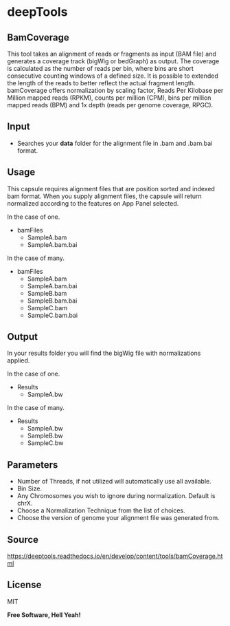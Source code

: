 # deepTools  
##  BamCoverage

This tool takes an alignment of reads or fragments as input (BAM file) and generates a coverage track (bigWig or bedGraph) as output. The coverage is calculated as the number of reads per bin, where bins are short consecutive counting windows of a defined size. It is possible to extended the length of the reads to better reflect the actual fragment length. bamCoverage offers normalization by scaling factor, Reads Per Kilobase per Million mapped reads (RPKM), counts per million (CPM), bins per million mapped reads (BPM) and 1x depth (reads per genome coverage, RPGC). 

## Input

- Searches your **data** folder for the alignment file in .bam and .bam.bai format. 

## Usage

This capsule requires alignment files that are position sorted and indexed bam format. When you supply alignment files, the capsule will return normalized according to the features on App Panel selected.

In the case of one. 
 - bamFiles
   - SampleA.bam
   - SampleA.bam.bai

In the case of many.
 - bamFiles
   - SampleA.bam
   - SampleA.bam.bai
   - SampleB.bam
   - SampleB.bam.bai
   - SampleC.bam
   - SampleC.bam.bai

## Output

In your results folder you will find the bigWig file with normalizations applied.

In the case of one.

   - Results 
      - SampleA.bw

In the case of many.

   - Results 
      - SampleA.bw
      - SampleB.bw
      - SampleC.bw

      
## Parameters

- Number of Threads, if not utilized will automatically use all available.
- Bin Size.
- Any Chromosomes you wish to ignore during normalization. Default is chrX.
- Choose a Normalization Technique from the list of choices.
- Choose the version of genome your alignment file was generated from.

## Source

https://deeptools.readthedocs.io/en/develop/content/tools/bamCoverage.html

## License

MIT

**Free Software, Hell Yeah!**

[//]: # (These are reference links used in the body of this note and get stripped out when the markdown processor does its job. There is no need to format nicely because it shouldn't be seen. Thanks SO - http://stackoverflow.com/questions/4823468/store-comments-in-markdown-syntax)

   [dill]: <https://github.com/joemccann/dillinger>
   [git-repo-url]: <https://github.com/joemccann/dillinger.git>
   [john gruber]: <http://daringfireball.net>
   [df1]: <http://daringfireball.net/projects/markdown/>
   [markdown-it]: <https://github.com/markdown-it/markdown-it>
   [Ace Editor]: <http://ace.ajax.org>
   [node.js]: <http://nodejs.org>
   [Twitter Bootstrap]: <http://twitter.github.com/bootstrap/>
   [jQuery]: <http://jquery.com>
   [@tjholowaychuk]: <http://twitter.com/tjholowaychuk>
   [express]: <http://expressjs.com>
   [AngularJS]: <http://angularjs.org>
   [Gulp]: <http://gulpjs.com>

   [PlDb]: <https://github.com/joemccann/dillinger/tree/master/plugins/dropbox/README.md>
   [PlGh]: <https://github.com/joemccann/dillinger/tree/master/plugins/github/README.md>
   [PlGd]: <https://github.com/joemccann/dillinger/tree/master/plugins/googledrive/README.md>
   [PlOd]: <https://github.com/joemccann/dillinger/tree/master/plugins/onedrive/README.md>
   [PlMe]: <https://github.com/joemccann/dillinger/tree/master/plugins/medium/README.md>
   [PlGa]: <https://github.com/RahulHP/dillinger/blob/master/plugins/googleanalytics/README.md>

